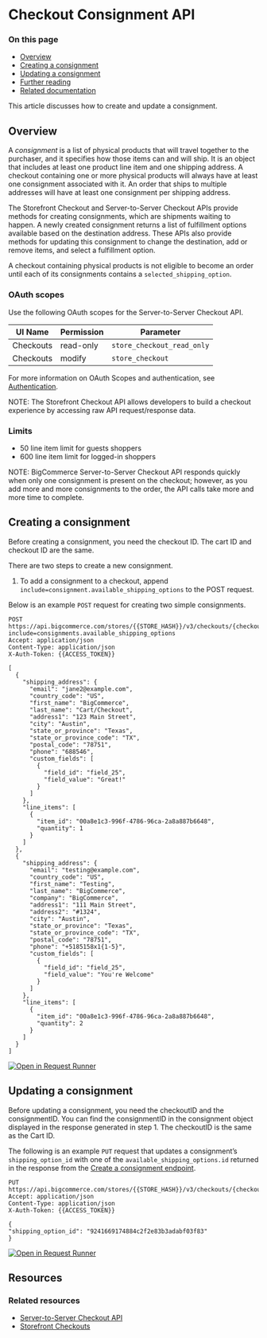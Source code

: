 # Checkout Consignment API

<div class="otp" id="no-index">

### On this page
- [Overview](#overview)
- [Creating a consignment](#creating-a-consignment)
- [Updating a consignment](#updating-a-consignment)
- [Further reading](#further-reading)
- [Related documentation](#related-documentation)

</div> 

This article discusses how to create and update a consignment.

## Overview
A _consignment_ is a list of physical products that will travel together to the purchaser, and it specifies how those items can and will ship. It is an object that includes at least one product line item and one shipping address. A checkout containing one or more physical products will always have at least one consignment associated with it. An order that ships to multiple addresses will have at least one consignment per shipping address.

The Storefront Checkout and Server-to-Server Checkout APIs provide methods for creating consignments, which are shipments waiting to happen.  A newly created consignment returns a list of fulfillment options available based on the destination address.  These APIs also provide methods for updating this consignment to change the destination, add or remove items, and select a fulfillment option. 

A checkout containing physical products is not eligible to become an order until each of its consignments contains a `selected_shipping_option`.

### OAuth scopes

Use the following OAuth scopes for the Server-to-Server Checkout API.

| UI Name  | Permission | Parameter                     |
|----------|------------|-------------------------------|
| Checkouts | read-only  | `store_checkout_read_only`    |
| Checkouts | modify     | `store_checkout`              |

For more information on OAuth Scopes and authentication, see [Authentication](https://developer.bigcommerce.com/api-docs/getting-started/authentication).

NOTE: The Storefront Checkout API allows developers to build a checkout experience by accessing raw API request/response data.


### Limits
* 50 line item limit for guests shoppers
* 600 line item limit for logged-in shoppers


NOTE: BigCommerce Server-to-Server Checkout API responds quickly when only one consignment is present on the checkout; however, as you add more and more consignments to the order, the API calls take more and more time to complete.	


## Creating a consignment

Before creating a consignment, you need the checkout ID. The cart ID and checkout ID are the same.

There are two steps to create a new consignment.

1. To add a consignment to a checkout, append `include=consignment.available_shipping_options` to the POST request.

Below is an example `POST` request for creating two simple consignments.
  
  ```http
POST https://api.bigcommerce.com/stores/{{STORE_HASH}}/v3/checkouts/{checkoutId}/consignments?include=consignments.available_shipping_options
Accept: application/json
Content-Type: application/json
X-Auth-Token: {{ACCESS_TOKEN}}

  [
    {
      "shipping_address": {
        "email": "jane2@example.com",
        "country_code": "US",
        "first_name": "BigCommerce",
        "last_name": "Cart/Checkout",
        "address1": "123 Main Street",
        "city": "Austin",
        "state_or_province": "Texas",
        "state_or_province_code": "TX",
        "postal_code": "78751",
        "phone": "688546",
        "custom_fields": [
          {
            "field_id": "field_25",
            "field_value": "Great!"
          }
        ]
      },
      "line_items": [
        {
          "item_id": "00a8e1c3-996f-4786-96ca-2a8a887b6648",
          "quantity": 1
        }
      ]
    },
    {
      "shipping_address": {
        "email": "testing@example.com",
        "country_code": "US",
        "first_name": "Testing",
        "last_name": "BigCommerce",
        "company": "BigCommerce",
        "address1": "111 Main Street",
        "address2": "#1324",
        "city": "Austin",
        "state_or_province": "Texas",
        "state_or_province_code": "TX",
        "postal_code": "78751",
        "phone": "+5185158x1{1-5}",
        "custom_fields": [
          {
            "field_id": "field_25",
            "field_value": "You're Welcome"
          }
        ]
      },
      "line_items": [
        {
          "item_id": "00a8e1c3-996f-4786-96ca-2a8a887b6648",
          "quantity": 2
        }
      ]
    }
  ]

```

[![Open in Request Runner](https://storage.googleapis.com/bigcommerce-production-dev-center/images/Open-Request-Runner.svg)](https://developer.bigcommerce.com/api-reference/store-management/checkouts/checkout-consignments/checkoutsconsignmentsbycheckoutidpost#requestrunner)

## Updating a consignment

Before updating a consignment, you need the checkoutID and the consignmentID. You can find the consignmentID in the consignment object displayed in the response generated in step 1. The checkoutID is the same as the Cart ID.


The following is an example `PUT` request that updates a consignment’s `shipping_option_id` with one of the `available_shipping_options.id` returned in the response from the [Create a consignment endpoint](/api-reference/storefront/checkouts/checkout-consignments/checkoutsconsignmentsbycheckoutidpost).

  ```http
PUT https://api.bigcommerce.com/stores/{{STORE_HASH}}/v3/checkouts/{checkoutId}/consignments/{consignmentId}
Accept: application/json
Content-Type: application/json
X-Auth-Token: {{ACCESS_TOKEN}}

{
  "shipping_option_id": "9241669174884c2f2e83b3adabf03f83"
}

```

[![Open in Request Runner](https://storage.googleapis.com/bigcommerce-production-dev-center/images/Open-Request-Runner.svg)](https://developer.bigcommerce.com/api-reference/store-management/checkouts/checkout-consignments/checkoutsconsignmentsbycheckoutidandconsignmentidput#requestrunner)

## Resources

### Related resources

* [Server-to-Server Checkout API](https://developer.bigcommerce.com/api-reference/store-management/checkouts)
* [Storefront Checkouts](https://developer.bigcommerce.com/api-reference/storefront/checkouts)
